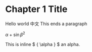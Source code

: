 # Chapter 1 Title

Hello world 中文
This ends a paragraph

$\alpha+\sin\beta^2$

This is inline $
\{
\alpha
\}
$ an alpha.